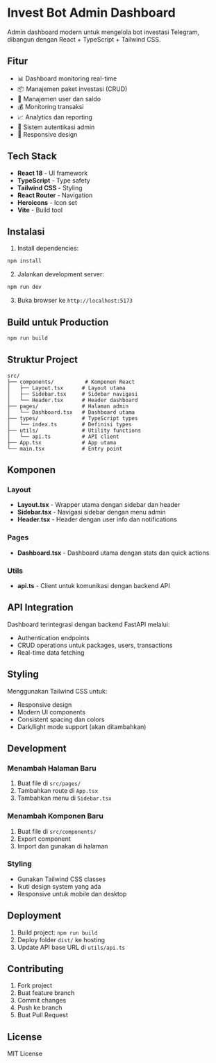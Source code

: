 # Invest Bot Admin Dashboard

Admin dashboard modern untuk mengelola bot investasi Telegram, dibangun dengan React + TypeScript + Tailwind CSS.

## Fitur

- 📊 Dashboard monitoring real-time
- 📦 Manajemen paket investasi (CRUD)
- 👥 Manajemen user dan saldo
- 💰 Monitoring transaksi
- 📈 Analytics dan reporting
- 🔐 Sistem autentikasi admin
- 📱 Responsive design

## Tech Stack

- **React 18** - UI framework
- **TypeScript** - Type safety
- **Tailwind CSS** - Styling
- **React Router** - Navigation
- **Heroicons** - Icon set
- **Vite** - Build tool

## Instalasi

1. Install dependencies:
```bash
npm install
```

2. Jalankan development server:
```bash
npm run dev
```

3. Buka browser ke `http://localhost:5173`

## Build untuk Production

```bash
npm run build
```

## Struktur Project

```
src/
├── components/          # Komponen React
│   ├── Layout.tsx      # Layout utama
│   ├── Sidebar.tsx     # Sidebar navigasi
│   └── Header.tsx      # Header dashboard
├── pages/              # Halaman admin
│   └── Dashboard.tsx   # Dashboard utama
├── types/              # TypeScript types
│   └── index.ts        # Definisi types
├── utils/              # Utility functions
│   └── api.ts          # API client
├── App.tsx             # App utama
└── main.tsx            # Entry point
```

## Komponen

### Layout
- **Layout.tsx** - Wrapper utama dengan sidebar dan header
- **Sidebar.tsx** - Navigasi sidebar dengan menu admin
- **Header.tsx** - Header dengan user info dan notifications

### Pages
- **Dashboard.tsx** - Dashboard utama dengan stats dan quick actions

### Utils
- **api.ts** - Client untuk komunikasi dengan backend API

## API Integration

Dashboard terintegrasi dengan backend FastAPI melalui:
- Authentication endpoints
- CRUD operations untuk packages, users, transactions
- Real-time data fetching

## Styling

Menggunakan Tailwind CSS untuk:
- Responsive design
- Modern UI components
- Consistent spacing dan colors
- Dark/light mode support (akan ditambahkan)

## Development

### Menambah Halaman Baru
1. Buat file di `src/pages/`
2. Tambahkan route di `App.tsx`
3. Tambahkan menu di `Sidebar.tsx`

### Menambah Komponen Baru
1. Buat file di `src/components/`
2. Export component
3. Import dan gunakan di halaman

### Styling
- Gunakan Tailwind CSS classes
- Ikuti design system yang ada
- Responsive untuk mobile dan desktop

## Deployment

1. Build project: `npm run build`
2. Deploy folder `dist/` ke hosting
3. Update API base URL di `utils/api.ts`

## Contributing

1. Fork project
2. Buat feature branch
3. Commit changes
4. Push ke branch
5. Buat Pull Request

## License

MIT License
